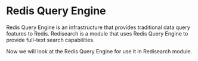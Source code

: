 # Redis Query Engine
Redis Query Engine is an infrastructure that provides traditional data query features to Redis. Redisearch is a module that uses Redis Query Engine to provide full-text search capabilities. 

Now we will look at the Redis Query Engine for use it in Redisearch module.

